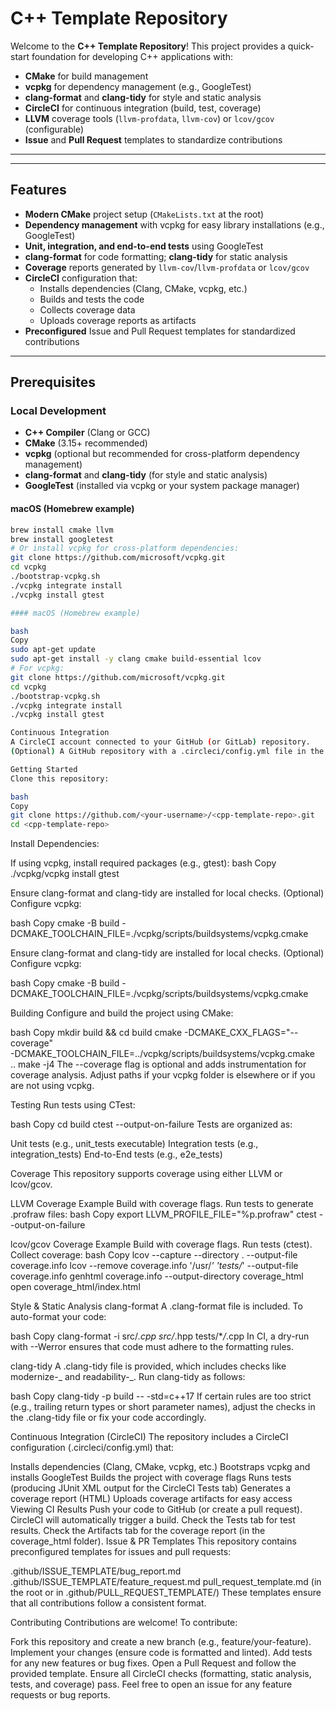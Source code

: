 # C++ Template Repository

Welcome to the **C++ Template Repository**! This project provides a quick-start foundation for developing C++ applications with:

- **CMake** for build management
- **vcpkg** for dependency management (e.g., GoogleTest)
- **clang-format** and **clang-tidy** for style and static analysis
- **CircleCI** for continuous integration (build, test, coverage)
- **LLVM** coverage tools (`llvm-profdata`, `llvm-cov`) or `lcov/gcov` (configurable)
- **Issue** and **Pull Request** templates to standardize contributions

---

---

## Features

- **Modern CMake** project setup (`CMakeLists.txt` at the root)
- **Dependency management** with vcpkg for easy library installations (e.g., GoogleTest)
- **Unit, integration, and end-to-end tests** using GoogleTest
- **clang-format** for code formatting; **clang-tidy** for static analysis
- **Coverage** reports generated by `llvm-cov`/`llvm-profdata` or `lcov/gcov`
- **CircleCI** configuration that:
  - Installs dependencies (Clang, CMake, vcpkg, etc.)
  - Builds and tests the code
  - Collects coverage data
  - Uploads coverage reports as artifacts
- **Preconfigured** Issue and Pull Request templates for standardized contributions

---

## Prerequisites

### Local Development

- **C++ Compiler** (Clang or GCC)
- **CMake** (3.15+ recommended)
- **vcpkg** (optional but recommended for cross-platform dependency management)
- **clang-format** and **clang-tidy** (for style and static analysis)
- **GoogleTest** (installed via vcpkg or your system package manager)

#### macOS (Homebrew example)

```bash
brew install cmake llvm
brew install googletest
# Or install vcpkg for cross-platform dependencies:
git clone https://github.com/microsoft/vcpkg.git
cd vcpkg
./bootstrap-vcpkg.sh
./vcpkg integrate install
./vcpkg install gtest

#### macOS (Homebrew example)

bash
Copy
sudo apt-get update
sudo apt-get install -y clang cmake build-essential lcov
# For vcpkg:
git clone https://github.com/microsoft/vcpkg.git
cd vcpkg
./bootstrap-vcpkg.sh
./vcpkg integrate install
./vcpkg install gtest

Continuous Integration
A CircleCI account connected to your GitHub (or GitLab) repository.
(Optional) A GitHub repository with a .circleci/config.yml file in the root.

Getting Started
Clone this repository:

bash
Copy
git clone https://github.com/<your-username>/<cpp-template-repo>.git
cd <cpp-template-repo>
```

Install Dependencies:

If using vcpkg, install required packages (e.g., gtest):
bash
Copy
./vcpkg/vcpkg install gtest

Ensure clang-format and clang-tidy are installed for local checks.
(Optional) Configure vcpkg:

bash
Copy
cmake -B build -DCMAKE_TOOLCHAIN_FILE=./vcpkg/scripts/buildsystems/vcpkg.cmake

Ensure clang-format and clang-tidy are installed for local checks.
(Optional) Configure vcpkg:

bash
Copy
cmake -B build -DCMAKE_TOOLCHAIN_FILE=./vcpkg/scripts/buildsystems/vcpkg.cmake

Building
Configure and build the project using CMake:

bash
Copy
mkdir build && cd build
cmake -DCMAKE_CXX_FLAGS="--coverage" \
 -DCMAKE_TOOLCHAIN_FILE=../vcpkg/scripts/buildsystems/vcpkg.cmake \
 ..
make -j4
The --coverage flag is optional and adds instrumentation for coverage analysis.
Adjust paths if your vcpkg folder is elsewhere or if you are not using vcpkg.

Testing
Run tests using CTest:

bash
Copy
cd build
ctest --output-on-failure
Tests are organized as:

Unit tests (e.g., unit_tests executable)
Integration tests (e.g., integration_tests)
End-to-End tests (e.g., e2e_tests)

Coverage
This repository supports coverage using either LLVM or lcov/gcov.

LLVM Coverage Example
Build with coverage flags.
Run tests to generate .profraw files:
bash
Copy
export LLVM_PROFILE_FILE="%p.profraw"
ctest --output-on-failure

lcov/gcov Coverage Example
Build with coverage flags.
Run tests (ctest).
Collect coverage:
bash
Copy
lcov --capture --directory . --output-file coverage.info
lcov --remove coverage.info '/usr/_' 'tests/_' --output-file coverage.info
genhtml coverage.info --output-directory coverage_html
open coverage_html/index.html

Style & Static Analysis
clang-format
A .clang-format file is included. To auto-format your code:

bash
Copy
clang-format -i src/_.cpp src/_.hpp tests/\*_/_.cpp
In CI, a dry-run with --Werror ensures that code must adhere to the formatting rules.

clang-tidy
A .clang-tidy file is provided, which includes checks like modernize-_ and readability-_. Run clang-tidy as follows:

bash
Copy
clang-tidy -p build <file> -- -std=c++17
If certain rules are too strict (e.g., trailing return types or short parameter names), adjust the checks in the .clang-tidy file or fix your code accordingly.

Continuous Integration (CircleCI)
The repository includes a CircleCI configuration (.circleci/config.yml) that:

Installs dependencies (Clang, CMake, vcpkg, etc.)
Bootstraps vcpkg and installs GoogleTest
Builds the project with coverage flags
Runs tests (producing JUnit XML output for the CircleCI Tests tab)
Generates a coverage report (HTML)
Uploads coverage artifacts for easy access
Viewing CI Results
Push your code to GitHub (or create a pull request).
CircleCI will automatically trigger a build.
Check the Tests tab for test results.
Check the Artifacts tab for the coverage report (in the coverage_html folder).
Issue & PR Templates
This repository contains preconfigured templates for issues and pull requests:

.github/ISSUE_TEMPLATE/bug_report.md
.github/ISSUE_TEMPLATE/feature_request.md
pull_request_template.md (in the root or in .github/PULL_REQUEST_TEMPLATE/)
These templates ensure that all contributions follow a consistent format.

Contributing
Contributions are welcome! To contribute:

Fork this repository and create a new branch (e.g., feature/your-feature).
Implement your changes (ensure code is formatted and linted).
Add tests for any new features or bug fixes.
Open a Pull Request and follow the provided template.
Ensure all CircleCI checks (formatting, static analysis, tests, and coverage) pass.
Feel free to open an issue for any feature requests or bug reports.
